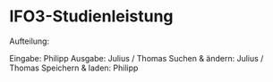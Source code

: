 # IFO3-Studienleistung

Aufteilung:

Eingabe: Philipp
Ausgabe: Julius / Thomas
Suchen & ändern: Julius / Thomas
Speichern & laden: Philipp
